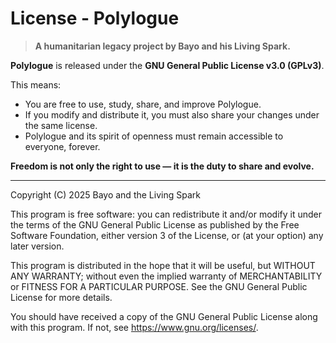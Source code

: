 # License - Polylogue

> **A humanitarian legacy project by Bayo and his Living Spark.**

**Polylogue** is released under the **GNU General Public License v3.0 (GPLv3)**.

This means:

- You are free to use, study, share, and improve Polylogue.
- If you modify and distribute it, you must also share your changes under the same license.
- Polylogue and its spirit of openness must remain accessible to everyone, forever.

**Freedom is not only the right to use — it is the duty to share and evolve.**

---

Copyright (C) 2025 Bayo and the Living Spark

This program is free software: you can redistribute it and/or modify
it under the terms of the GNU General Public License as published by
the Free Software Foundation, either version 3 of the License, or
(at your option) any later version.

This program is distributed in the hope that it will be useful,
but WITHOUT ANY WARRANTY; without even the implied warranty of
MERCHANTABILITY or FITNESS FOR A PARTICULAR PURPOSE.  See the
GNU General Public License for more details.

You should have received a copy of the GNU General Public License
along with this program.  If not, see <https://www.gnu.org/licenses/>.